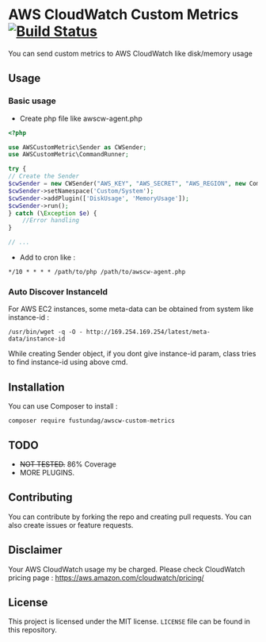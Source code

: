 # AWS CloudWatch Custom Metrics [![Build Status](https://travis-ci.org/fustundag/awscw-custom-metrics.svg?branch=master)](https://travis-ci.org/fustundag/awscw-custom-metrics)

You can send custom metrics to AWS CloudWatch like disk/memory usage

## Usage

### Basic usage
- Create php file like awscw-agent.php
``` php
<?php

use AWSCustomMetric\Sender as CWSender;
use AWSCustomMetric\CommandRunner;

try {
// Create the Sender
$cwSender = new CWSender("AWS_KEY", "AWS_SECRET", "AWS_REGION", new CommandRunner());
$cwSender->setNamespace('Custom/System');
$cwSender->addPlugin(['DiskUsage', 'MemoryUsage']);
$cwSender->run();
} catch (\Exception $e) {
    //Error handling
}

// ...
```
- Add to cron like :
``` shell
*/10 * * * * /path/to/php /path/to/awscw-agent.php
```

### Auto Discover InstanceId
For AWS EC2 instances, some meta-data can be obtained from system like instance-id : 
``` shell
/usr/bin/wget -q -O - http://169.254.169.254/latest/meta-data/instance-id
```
While creating Sender object, if you dont give instance-id param, class tries to find instance-id using above cmd.

## Installation
You can use Composer to install :

``` shell
composer require fustundag/awscw-custom-metrics
```

## TODO
* ~~NOT TESTED.~~ 86% Coverage
* MORE PLUGINS.

## Contributing
You can contribute by forking the repo and creating pull requests. You can also create issues or feature requests.

## Disclaimer
Your AWS CloudWatch usage my be charged. Please check CloudWatch pricing page : https://aws.amazon.com/cloudwatch/pricing/

## License
This project is licensed under the MIT license. `LICENSE` file can be found in this repository.
